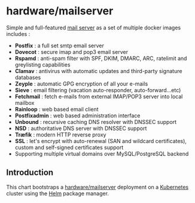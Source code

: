 # hardware/mailserver

Simple and full-featured [mail server](https://github.com/hardware/mailserver) as a set of multiple docker images includes :

* **Postfix** : a full set smtp email server
* **Dovecot** : secure imap and pop3 email server
* **Rspamd** : anti-spam filter with SPF, DKIM, DMARC, ARC, ratelimit and greylisting capabilities
* **Clamav** : antivirus with automatic updates and third-party signature databases
* **Zeyple** : automatic GPG encryption of all your e-mails
* **Sieve** : email filtering (vacation auto-responder, auto-forward...etc)
* **Fetchmail** : fetch e-mails from external IMAP/POP3 server into local mailbox
* **Rainloop** : web based email client
* **Postfixadmin** : web based administration interface
* **Unbound** : recursive caching DNS resolver with DNSSEC support
* **NSD** : authoritative DNS server with DNSSEC support
* **Træfik** : modern HTTP reverse proxy
* **SSL** : let's encrypt with auto-renewal (SAN and wildcard certificates), custom and self-signed certificates support
* Supporting multiple virtual domains over MySQL/PostgreSQL backend

## Introduction

This chart bootstraps a [hardware/mailserver](https://github.com/hardware/mailserver) deployment on a [Kubernetes](http://kubernetes.io) cluster using the [Helm](https://helm.sh) package manager.
